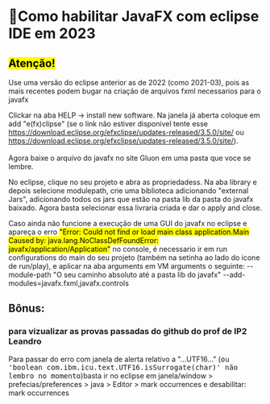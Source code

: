 # 🚀Como habilitar JavaFX com eclipse IDE em 2023
## <mark>**Atenção!**</mark>
Use uma versão do eclipse anterior as de 2022 (como 2021-03), pois as mais recentes podem bugar na criação de arquivos fxml necessarios para o javafx </mark> <br>

Clickar na aba HELP -> install new software. Na janela já aberta coloque em add "e(fx)clipse" (se o link não estiver disponivel tente esse https://download.eclipse.org/efxclipse/updates-released/3.5.0/site/ ou https://download.eclipse.org/efxclipse/updates-released/3.5.0/site/).<br><br>
Agora baixe o arquivo do javafx no site Gluon em uma pasta que voce se lembre. 

No eclipse, clique no seu projeto e abra as propriedadess. Na aba library e depois selecione modulepath, crie uma biblioteca adicionando "external Jars", adicionando todos os jars que estão na pasta lib da pasta do javafx baixado. Agora basta selecionar essa livraria criada e dar o apply and close.

Caso ainda não funcione a execução de uma GUI do javafx no eclipse e apareça o erro <mark>"Error: Could not find or load main class application.Main
Caused by: java.lang.NoClassDefFoundError: javafx/application/Application"</mark> no console, é necessario ir em run configurations do main do seu projeto (também na setinha ao lado do icone de run/play), e aplicar na aba arguments em VM arguments o seguinte: --module-path "O seu caminho absoluto até a pasta lib do javafx" --add-modules=javafx.fxml,javafx.controls


## Bônus:
### para vizualizar as provas passadas do github do prof de IP2 Leandro<br>
<p>Para passar do erro com janela de alerta relativo a "...UTF16..." (<kbd>ou 'boolean com.ibm.icu.text.UTF16.isSurrogate(char)' não lembro no momento</kbd>)basta ir no eclipse em janela/window > prefecias/preferences > java > Editor > mark occurrences e desabilitar: mark occurrences<p>
